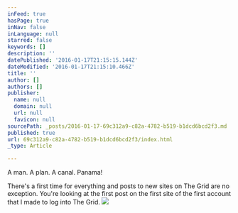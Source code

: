 ```yaml
---
inFeed: true
hasPage: true
inNav: false
inLanguage: null
starred: false
keywords: []
description: ''
datePublished: '2016-01-17T21:15:15.144Z'
dateModified: '2016-01-17T21:15:10.466Z'
title: ''
author: []
authors: []
publisher:
  name: null
  domain: null
  url: null
  favicon: null
sourcePath: _posts/2016-01-17-69c312a9-c82a-4782-b519-b1dcd6bcd2f3.md
published: true
url: 69c312a9-c82a-4782-b519-b1dcd6bcd2f3/index.html
_type: Article

---
```

A man. A plan. A canal. Panama!

There's a first time for everything and posts to new sites on The Grid are no exception. You're looking at the first post on the first site of the first account that I made to log into The Grid.
![](https://the-grid-user-content.s3-us-west-2.amazonaws.com/961fed56-6921-4e77-a5d9-c5fdcc8e21b7.png)